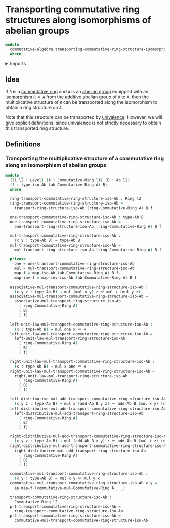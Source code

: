 # Transporting commutative ring structures along isomorphisms of abelian groups

```agda
module
  commutative-algebra.transporting-commutative-ring-structure-isomorphisms-abelian-groups
  where
```

<details><summary>Imports</summary>

```agda
open import commutative-algebra.commutative-rings

open import foundation.action-on-identifications-functions
open import foundation.dependent-pair-types
open import foundation.identity-types
open import foundation.unital-binary-operations
open import foundation.universe-levels

open import group-theory.abelian-groups
open import group-theory.isomorphisms-abelian-groups
open import group-theory.semigroups

open import ring-theory.rings
open import ring-theory.transporting-ring-structure-along-isomorphisms-abelian-groups
```

</details>

## Idea

If `R` is a [commutative ring](commutative-algebra.commutative-rings.md) and `A` is an [abelian group](group-theory.abelian-groups.md) equipped with an [isomorphism](group-theory.isomorphisms-abelian-groups.md) `R ≅ A` from the additive abelian group of `R` to `A`, then the multiplicative structure of `R` can be transported along the isomorphism to obtain a ring structure on `A`.

Note that this structure can be transported by [univalence](foundation.univalence-axiom.md). However, we will give explicit definitions, since univalence is not strictly necessary to obtain this transported ring structure.

## Definitions

### Transporting the multiplicative structure of a commutative ring along an isomorphism of abelian groups

```agda
module _
  {l1 l2 : Level} (A : Commutative-Ring l1) (B : Ab l2)
  (f : type-iso-Ab (ab-Commutative-Ring A) B)
  where

  ring-transport-commutative-ring-structure-iso-Ab : Ring l2
  ring-transport-commutative-ring-structure-iso-Ab =
    transport-ring-structure-iso-Ab (ring-Commutative-Ring A) B f

  one-transport-commutative-ring-structure-iso-Ab : type-Ab B
  one-transport-commutative-ring-structure-iso-Ab =
    one-transport-ring-structure-iso-Ab (ring-Commutative-Ring A) B f

  mul-transport-commutative-ring-structure-iso-Ab :
    (x y : type-Ab B) → type-Ab B
  mul-transport-commutative-ring-structure-iso-Ab =
    mul-transport-ring-structure-iso-Ab (ring-Commutative-Ring A) B f

  private
    one = one-transport-commutative-ring-structure-iso-Ab
    mul = mul-transport-commutative-ring-structure-iso-Ab
    map-f = map-iso-Ab (ab-Commutative-Ring A) B f
    map-inv-f = map-inv-iso-Ab (ab-Commutative-Ring A) B f

  associative-mul-transport-commutative-ring-structure-iso-Ab :
    (x y z : type-Ab B) → mul (mul x y) z ＝ mul x (mul y z)
  associative-mul-transport-commutative-ring-structure-iso-Ab =
    associative-mul-transport-ring-structure-iso-Ab
      ( ring-Commutative-Ring A)
      ( B)
      ( f)

  left-unit-law-mul-transport-commutative-ring-structure-iso-Ab :
    (x : type-Ab B) → mul one x ＝ x
  left-unit-law-mul-transport-commutative-ring-structure-iso-Ab =
    left-unit-law-mul-transport-ring-structure-iso-Ab
      ( ring-Commutative-Ring A)
      ( B)
      ( f)

  right-unit-law-mul-transport-commutative-ring-structure-iso-Ab :
    (x : type-Ab B) → mul x one ＝ x
  right-unit-law-mul-transport-commutative-ring-structure-iso-Ab =
    right-unit-law-mul-transport-ring-structure-iso-Ab
      ( ring-Commutative-Ring A)
      ( B)
      ( f)

  left-distributive-mul-add-transport-commutative-ring-structure-iso-Ab :
    (x y z : type-Ab B) → mul x (add-Ab B y z) ＝ add-Ab B (mul x y) (mul x z)
  left-distributive-mul-add-transport-commutative-ring-structure-iso-Ab =
    left-distributive-mul-add-transport-ring-structure-iso-Ab
      ( ring-Commutative-Ring A)
      ( B)
      ( f)

  right-distributive-mul-add-transport-commutative-ring-structure-iso-Ab :
    (x y z : type-Ab B) → mul (add-Ab B x y) z ＝ add-Ab B (mul x z) (mul y z)
  right-distributive-mul-add-transport-commutative-ring-structure-iso-Ab =
    right-distributive-mul-add-transport-ring-structure-iso-Ab
      ( ring-Commutative-Ring A)
      ( B)
      ( f)

  commutative-mul-transport-commutative-ring-structure-iso-Ab :
    (x y : type-Ab B) → mul x y ＝ mul y x
  commutative-mul-transport-commutative-ring-structure-iso-Ab x y =
    ap map-f (commutative-mul-Commutative-Ring A _ _)

  transport-commutative-ring-structure-iso-Ab :
    Commutative-Ring l2
  pr1 transport-commutative-ring-structure-iso-Ab =
    ring-transport-commutative-ring-structure-iso-Ab
  pr2 transport-commutative-ring-structure-iso-Ab =
    commutative-mul-transport-commutative-ring-structure-iso-Ab
```
